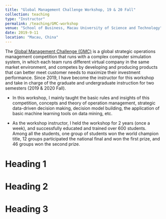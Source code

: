 ```yaml
---
title: "Global Management Challenge Workshop, 19 & 20 Fall"
collection: teaching
type: "Instructor"
permalink: /teaching/GMC-workshop
venue: "School of Business, Macau University of Science and Technology"
date: 2019-9-11
location: "Macau, China"
---
```


The [Global Management Challenge (GMC)](https://globalmanagementchallenge.pt/worldgmc/) is a global strategic operations management competition that runs with a complex computer simulation system, in which each team runs different virtual company in the same market environment, and competes by developing and producing products that can better meet customer needs to maximize their investment performance. Since 2019, I have become the instructor for this workshop and take in charge of the graduate and undergraduate instruction for two semesters (2019 & 2020 Fall).

+ In this workshop, I mainly taught the basic rules and insights of this competition, concepts and theory of operation management, strategic data-driven decision making, decision model building, the application of basic machine learning tools on data mining, etc.

+ As the workshop instructor, I held the workshop for 2 years (once a week), and successfully educated and trained over 600 students. Among all the students, one group of students won the world champion title, 12 groups participated the national final and won the first prize, and 46 groups won the second prize.  




Heading 1
======

Heading 2
======

Heading 3
======
